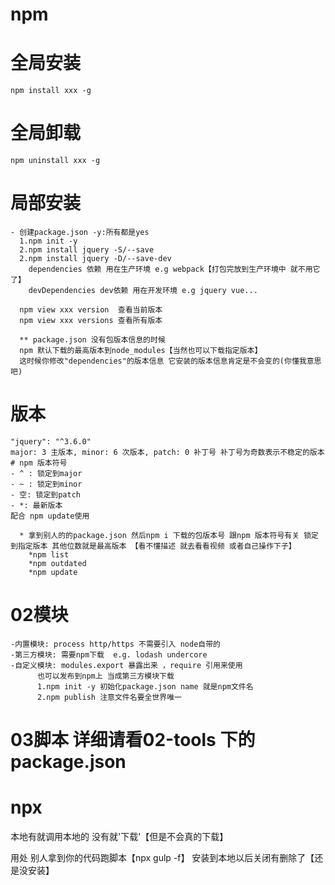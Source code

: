 # npm
  # 全局安装
    npm install xxx -g
  # 全局卸载
    npm uninstall xxx -g
  # 局部安装
    - 创建package.json -y:所有都是yes
      1.npm init -y
      2.npm install jquery -S/--save
      2.npm install jquery -D/--save-dev
        dependencies 依赖 用在生产环境 e.g webpack【打包完放到生产环境中 就不用它了】
        devDependencies dev依赖 用在开发环境 e.g jquery vue...

      npm view xxx version  查看当前版本
      npm view xxx versions 查看所有版本

      ** package.json 没有包版本信息的时候
      npm 默认下载的最高版本到node_modules【当然也可以下载指定版本】
      这时候你修改"dependencies"的版本信息 它安装的版本信息肯定是不会变的(你懂我意思吧)
    
  # 版本
    "jquery": "^3.6.0"
    major: 3 主版本, minor: 6 次版本, patch: 0 补丁号 补丁号为奇数表示不稳定的版本
    # npm 版本符号
    - ^ : 锁定到major
    - ~ : 锁定到minor
    - 空: 锁定到patch
    - *: 最新版本
    配合 npm update使用 

      * 拿到别人的的package.json 然后npm i 下载的包版本号 跟npm 版本符号有关 锁定到指定版本 其他位数就是最高版本 【看不懂描述 就去看看视频 或者自己操作下子】
        *npm list 
        *npm outdated
        *npm update
  
  # 02模块
    -内置模块: process http/https 不需要引入 node自带的
    -第三方模块: 需要npm下载  e.g. lodash undercore
    -自定义模块: modules.export 暴露出来 ，require 引用来使用
          也可以发布到npm上 当成第三方模块下载
          1.npm init -y 初始化package.json name 就是npm文件名
          2.npm publish 注意文件名要全世界唯一
  # 03脚本 详细请看02-tools 下的package.json



# npx 
  本地有就调用本地的 没有就'下载'【但是不会真的下载】

  用处 别人拿到你的代码跑脚本【npx gulp -f】 安装到本地以后关闭有删除了【还是没安装】